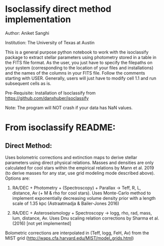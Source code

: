 # Isoclassify direct method implementation
Author: Aniket Sanghi

Institution: The University of Texas at Austin

This is a general purpose python notebook to work with the isoclassify package to extract stellar parameters using photometry stored in a table in the FITS file format. As the user, you just have to specify the filepaths on your system (corresponding to the location of your files and installations) and the names of the columns in your FITS file. Follow the comments starting with USER. Generally, users will just have to modify cell 1.1 and run subsequent cells as is.

Pre-Requisite: Installation of Isoclassify from https://github.com/danxhuber/isoclassify

Note: The program will NOT crash if your data has NaN values.

# From isoclassify README:

## Direct Method:
Uses bolometric corrections and extinction maps to derive stellar parameters using direct physical relations. Masses and densities are only calculated for cool stars within the empirical relations by Mann et al. 2019 (to derive masses for any star, use grid modeling mode described above). Options are:

1. RA/DEC + Photometry + (Spectroscopy) + Parallax -> Teff, R, L, distance, Av (+ M & rho for cool stars). Uses Monte-Carlo method to implement exponentially decreasing volume density prior with a length scale of 1.35 kpc (Astraatmadja & Bailer-Jones 2016)

2. RA/DEC + Asteroseismology + Spectroscopy -> logg, rho, rad, mass, lum, distance, Av. Uses Dnu scaling relation corrections by Sharma et al. (2016) [not yet implemented]

Bolometric corrections are interpolated in (Teff, logg, FeH, Av) from the MIST grid (http://waps.cfa.harvard.edu/MIST/model_grids.html)
